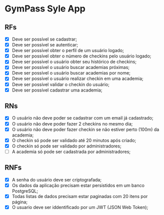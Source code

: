 # GymPass Syle App

## RFs

- [x] Deve ser possível se cadastrar;
- [x] Deve ser possível se autenticar;
- [x] Deve ser possível obter o perfil de um usuário logado;
- [x] Deve ser possível obter o número de checkins pelo usuário logado;
- [x] Deve ser possível o usuário obter seu histórico de checkins;
- [x] Deve ser possível o usuário buscar academias próximas;
- [x] Deve ser possível o usuário buscar academias por nome;
- [x] Deve ser possível o usuário realizar checkin em uma academia;
- [x] Deve ser possível validar o checkin do usuário;
- [x] Deve ser possível cadastrar uma academia;

## RNs

- [x] O usuário não deve poder se cadastrar com um email já cadastrado;
- [x] O usuário não deve poder fazer 2 checkins no mesmo dia;
- [x] O usuário não deve poder fazer checkin se não estiver perto (100m) da academia;
- [x] O checkin só pode ser validado até 20 minutos após criado;
- [x] O checkin só pode ser validado por administradores;
- [ ] A academia só pode ser cadastrada por administradores;

## RNFs

- [x] A senha do usuário deve ser criptografada;
- [x] Os dados da aplicação precisam estar persistidos em um banco PostgreSQL;
- [x] Todas listas de dados precisam estar paginadas com 20 itens por página;
- [x] O usuario deve ser iddentificado por um JWT (JSON Web Token);
